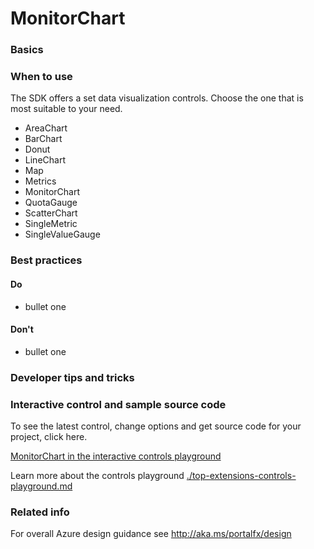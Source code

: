 ﻿# MonitorChart

 
<a name="basics"></a>
### Basics


<!-- TODO get an IMAGE to embed here -->

<!-- TODO get an SAMPLE CODE to embed here -->

 
<a name="when-to-use"></a>
### When to use

The SDK offers a set data visualization controls.  Choose the one that is most suitable to your need.
* AreaChart
* BarChart
* Donut
* LineChart
* Map
* Metrics
* MonitorChart
* QuotaGauge
* ScatterChart
* SingleMetric
* SingleValueGauge




 
<a name="best-practices"></a>
### Best practices


<a name="best-practices-do"></a>
#### Do

* bullet one


<a name="best-practices-don-t"></a>
#### Don&#39;t

* bullet one



 
<a name="developer-tips-and-tricks"></a>
### Developer tips and tricks



<a name="interactive-control-and-sample-source-code"></a>
### Interactive control and sample source code
To see the latest control, change options and get source code for your project, click here.

<a href="https://ms.portal.azure.com/?Microsoft_Azure_Playground=true#blade/Microsoft_Azure_Playground/ControlsIndexBlade/MonitorChart_create_Playground" target="_blank">MonitorChart in the interactive controls playground</a>

Learn more about the controls playground [./top-extensions-controls-playground.md](./top-extensions-controls-playground.md)

 
<a name="related-info"></a>
### Related info

For overall Azure design guidance see http://aka.ms/portalfx/design


